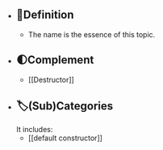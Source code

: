 - ## 📝Definition
	- The name is the essence of this topic.
- ## 🌓Complement
	- [[Destructor]]
- ## 🏷(Sub)Categories
  It includes:
	- [[default constructor]]